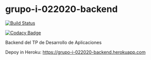 # grupo-i-022020-backend

[![Build Status](https://travis-ci.com/JonMaia/grupo-i-022020-backend.svg?branch=master)](https://travis-ci.com/JonMaia/grupo-i-022020-backend)

[![Codacy Badge](https://api.codacy.com/project/badge/Grade/36efee76c23846d8845a6057915d100e)](https://app.codacy.com/manual/JonMaia/grupo-i-022020-backend?utm_source=github.com&utm_medium=referral&utm_content=JonMaia/grupo-i-022020-backend&utm_campaign=Badge_Grade_Dashboard)

Backend del TP de Desarrollo de Aplicaciones

Depoy in Heroku: https://grupo-i-022020-backend.herokuapp.com

